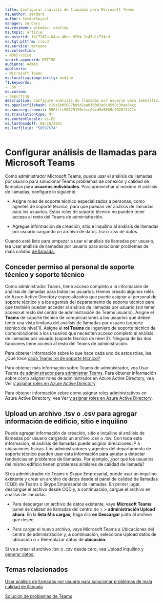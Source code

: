 ```yaml
---
title: Configurar análisis de llamadas para Microsoft Teams
ms.author: serdars
author: SerdarSoysal
manager: serdars
ms.reviewer: mikedav, vkorlep
ms.topic: article
ms.assetid: fbf7247a-84ae-46cc-9204-2c45b1c734cd
ms.tgt.pltfrm: cloud
ms.service: msteams
ms.collection:
- M365-voice
search.appverid: MET150
audience: Admin
appliesto:
- Microsoft Teams
ms.localizationpriority: medium
f1.keywords:
- CSH
ms.custom:
- Reporting
description: Configure análisis de llamadas por usuario para identificar y solucionar problemas Microsoft Teams de calidad de llamadas.
ms.openlocfilehash: c19a5b05027bd9d2aa0fd8d3a6c8599c30ae54cc
ms.sourcegitcommit: 556fffc96729150efcc04cd5d6069c402012421e
ms.translationtype: MT
ms.contentlocale: es-ES
ms.lasthandoff: 08/26/2021
ms.locfileid: "58597574"
---
```

# <a name="set-up-call-analytics-for-microsoft-teams"></a>Configurar análisis de llamadas para Microsoft Teams

Como administrador Microsoft Teams, puede usar el análisis de llamadas por usuario para solucionar Teams problemas de conexión y calidad de llamadas para **usuarios individuales.** Para aprovechar al máximo el análisis de llamadas, configure lo siguiente:
  
- Asigne roles de soporte técnico especializados a personas, como agentes de soporte técnico, para que puedan ver análisis de llamadas para los usuarios. Estos roles de soporte técnico no pueden tener acceso al resto del Teams de administración. 
    
- Agregue información de creación, sitio e inquilino al análisis de llamadas por usuario cargando un archivo de datos .tsv o .csv de datos.
    
Cuando esté listo para empezar a usar el análisis de llamadas por usuario, lea Usar análisis de llamadas por usuario para solucionar problemas de mala calidad [de llamada.](use-call-analytics-to-troubleshoot-poor-call-quality.md)
  
## <a name="give-permission-to-support-and-helpdesk-staff"></a>Conceder permiso al personal de soporte técnico y soporte técnico

Como administrador Teams, tiene acceso completo a la información de análisis de llamadas para todos los usuarios. Hemos creado algunos roles de Azure Active Directory especializados que puede asignar al personal de soporte técnico y a los agentes del departamento de soporte técnico para que también puedan acceder al análisis de llamadas por usuario (sin tener acceso al resto del centro de administración de Teams usuario). Asigne el **Teams** de soporte técnico de comunicaciones a los usuarios que deben tener una vista limitada del análisis de llamadas por usuario (soporte técnico de nivel 1). Asigne el **rol Teams** de ingeniero de soporte técnico de comunicaciones a los usuarios que necesiten acceso completo al análisis de llamadas por usuario (soporte técnico de nivel 2). Ninguna de las dos funciones tiene acceso al resto del Teams de administración.

Para obtener información sobre lo que hace cada uno de estos roles, lea ¿Qué hace [cada Teams rol de soporte técnico?](use-call-analytics-to-troubleshoot-poor-call-quality.md#what-does-each-teams-support-role-do)

Para obtener más información sobre Teams de administrador, vea Usar Teams [de administrador para administrar Teams](using-admin-roles.md). Para obtener información sobre cómo asignar roles de administrador en Azure Active Directory, vea Ver [y asignar roles en Azure Active Directory](/Azure/active-directory/users-groups-roles/directory-manage-roles-portal).

Para obtener información sobre cómo asignar roles administrativos en Azure Active Directory, vea Ver [y asignar roles en Azure Active Directory](/azure/active-directory/users-groups-roles/directory-manage-roles-portal).

## <a name="upload-a-tsv-or-csv-file-to-add-building-site-and-tenant-information"></a>Upload un archivo .tsv o .csv para agregar información de edificio, sitio e inquilino

Puede agregar información de creación, sitio e inquilino al análisis de llamadas por usuario cargando un archivo .csv o .tsv. Con toda esta información, el análisis de llamadas puede asignar direcciones IP a ubicaciones físicas. Los administradores y agentes del departamento de soporte técnico pueden usar esta información para ayudar a detectar tendencias en problemas de llamadas. Por ejemplo, ¿por qué los usuarios del mismo edificio tienen problemas similares de calidad de llamada? 

Si es administrador de Teams o Skype Empresarial, puede usar un inquilino existente y crear un archivo de datos desde el panel de calidad de llamadas (CQD) de Teams o Skype Empresarial de llamadas. En primer lugar, descargue el archivo desde CQD y, a continuación, cargue el archivo en análisis de llamadas. 

- Para descargar un archivo de datos existente, vaya **Microsoft Teams** panel de calidad de llamadas del centro de  >    >  **administración Upload ahora**. En la **lista Mis cargas,** haga clic **en Descargar** junto al archivo que desee. 

- Para cargar el nuevo archivo, vaya Microsoft Teams a Ubicaciones del centro de administración y, **a** continuación, seleccione Upload datos de ubicación o  >  Reemplazar datos de **ubicación.** 
  
Si va a crear el archivo .tsv o .csv desde cero, vea Upload inquilino y [generar datos.](CQD-upload-tenant-building-data.md)
  
## <a name="related-topics"></a>Temas relacionados

[Usar análisis de llamadas por usuario para solucionar problemas de mala calidad de llamada](use-call-analytics-to-troubleshoot-poor-call-quality.md)

[Solución de problemas de Teams](/MicrosoftTeams/troubleshoot/teams)